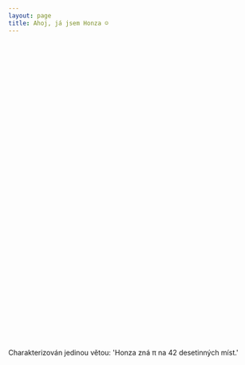 ```yaml
---
layout: page
title: Ahoj, já jsem Honza ☺
---
```

<script type="text/javascript">
    /*!
    * Create an array of word objects, each representing a word in the cloud
    */
    var word_array = [
        {text: "Honza", weight: 10},
        {text: "Lužánky", weight: 9},
        {text: "GVID", weight: 5},
        {text: "Vláčky", weight: 9},
        {text: "Informatika", weight: 9},
        {text: "fyzika", weight: 7},
        {text: "chemie", weight: 7},
        {text: "matika", weight: 7},
        {text: "experimenty", weight: 6},
        {text: "laboratoř na lodžii", weight: 5},
        {text: "SW pro řízení vláčků", weight: 5},
        {text: "mikrokontroléry", weight: 5},
        {text: "Delphi", weight: 4},
        {text: "C", weight: 4},
        {text: "C++", weight: 4},
        {text: "hardware", weight: 5},
        {text: "zážitek", weight: 7},
        {text: "MaFyE", weight: 3},
        {text: "EXPA", weight: 3},
        {text: "KSI", weight: 9},
        {text: "K-SCUK", weight: 9},
        {text: "LTP", weight: 3},
        {text: "výstavy kolejišť", weight: 4},
        {text: "TV@J", weight: 0},
        {text: "C++", weight: 4},
        {text: "hardware", weight: 5},
        {text: "zážitek", weight: 7},
        {text: "MaFyE", weight: 3},
        {text: "EXPA", weight: 3},
        {text: "výstavy kolejišť", weight: 4},
        {text: "TV@J", weight: 0},
        {text: "N-trophy", weight: 3},
        {text: "Diversity", weight: 3},
        {text: "InterLos", weight: 3},
        {text: "InterSoB", weight: 6},
        {text: "fotografování", weight: 4},
        {text: "6.F", weight: 3},
        {text: "Vídeňka", weight: 3},
        {text: "super třída", weight: 3},
        {text: "ničitel skel", weight: 2},
        {text: "šifrovačky", weight: 5},
        {text: "NaPalmNě", weight: 3},
        {text: "Sendvič", weight: 3},
        {text: "Olymiáda v programování", weight: 5},
        {text: "Fyzikální olympiáda", weight: 5},
        {text: "Soustředka", weight: 7},
        {text: "JCMM", weight: 6},
        {text: "PPNS", weight: 6},
        {text: "BSOD", weight: 5},
        {text: "KMŽ Brno I", weight: 7},
        {text: "Palapeli", weight: 3},
        {text: "kamarádi", weight: 8},
        {text: "věda", weight: 8},
        {text: "ztřeštěnost", weight: 7},
        {text: "exaktno", weight: 7},
        {text: "společenský tanec", weight: 5},
        {text: "výlety", weight: 5},
        {text: "turistika", weight: 5},
        {text: "elektronika", weight: 5},
        {text: "RedBot", weight: 3},
        {text: "legrace", weight: 2},
        {text: "stargate", weight: 2},
        {text: "skleník", weight: 2},
        {text: "stromeček do školy", weight: 2},
        {text: "linux", weight: 4},
        {text: "t-exkurze", weight: 2},
        {text: "ambice", weight: 4},
        {text: "týmové soutěže", weight: 5},
        {text: "touha po vítězství", weight: 2},
        {text: "TERKA|17", weight: 2},
        {text: "TeX", weight: 3},
        {text: "preciznost", weight: 2},
        {text: "učitel programování", weight: 6},
        {text: " :(){ :|:& };:", weight: 1},
        {text: "sytematičnost", weight: 1},
        {text: "pořádek", weight: 1},
        {text: "nepořádek", weight: 1},
        {text: "spolupráce", weight: 1},
        {text: "Tmou", weight: 3},
        {text: "42", weight: 3},
        {text: "FI", weight: 9},
        {text: "MUNI", weight: 6},
        {text: "Domča", weight: 3},
        {text: "Štěpánka", weight: 5},
        {text: "ParaDiSe", weight: 5},
        {text: "PoznejFI", weight: 5},
        {text: "Zvěřinec", weight: 7},
        {text: "Python", weight: 2},
    ];
    $(function() {
        // When DOM is ready, select the container element and call the jQCloud method, passing the array of words as the first argument.
        $("#tags").jQCloud(word_array);
    });
</script>

<div id="tags" style="width: 100%; height: 600px;"></div>

Charakterizován jedinou větou: 'Honza zná &pi; na 42 desetinných míst.'
